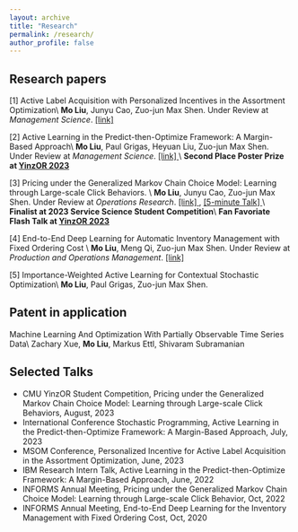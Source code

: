 ```yaml
---
layout: archive
title: "Research"
permalink: /research/
author_profile: false
---
```


## Research papers


[1] Active Label Acquisition with Personalized Incentives in the Assortment Optimization\\
**Mo Liu**, Junyu Cao, Zuo-jun Max Shen. Under Review at _Management Science_. [ \[link\] ](https://papers.ssrn.com/sol3/papers.cfm?abstract_id=4487888)





[2] Active Learning in the Predict-then-Optimize Framework: A Margin-Based Approach\\
**Mo Liu**, Paul Grigas, Heyuan Liu, Zuo-jun Max Shen. Under Review at _Management Science_. [ \[link\] ](http://arxiv.org/abs/2305.06584)\\
**Second Place Poster Prize at [YinzOR 2023](https://yinzor.cmuinforms.org/)**


[3] Pricing under the Generalized Markov Chain Choice Model: Learning through Large-scale Click Behaviors. \\
**Mo Liu**, Junyu Cao, Zuo-jun Max Shen. Under Review at _Operations Research_. [ \[link\] ](https://papers.ssrn.com/sol3/papers.cfm?abstract_id=4158054), [ \[5-minute Talk\] ](https://drive.google.com/file/d/14klI-Uwv3fPAopCxW4s9kANgds0J7eHI/view?usp=drive_link)\\
**Finalist at 2023 Service Science Student Competition**\\
**Fan Favoriate Flash Talk at [YinzOR 2023](https://yinzor.cmuinforms.org/)**


[4] End-to-End Deep Learning for Automatic Inventory Management with Fixed Ordering Cost \\
**Mo Liu**, Meng Qi, Zuo-jun Max Shen. Under Review at _Production and Operations Management_. [ \[link\] ](https://papers.ssrn.com/sol3/papers.cfm?abstract_id=3888897)


[5] Importance-Weighted Active Learning for Contextual Stochastic Optimization\\
**Mo Liu**, Paul Grigas, Zuo-jun Max Shen.


## Patent in application

Machine Learning And Optimization With Partially Observable Time Series Data\\
Zachary Xue, **Mo Liu**, Markus Ettl, Shivaram Subramanian




## Selected Talks

* CMU YinzOR Student Competition, Pricing under the Generalized Markov Chain Choice Model: Learning through Large-scale Click Behaviors, August, 2023
* International Conference Stochastic Programming, Active Learning in the Predict-then-Optimize Framework: A Margin-Based Approach, July, 2023
* MSOM Conference, Personalized Incentive for Active Label Acquisition in the Assortment Optimization, June, 2023
* IBM Research Intern Talk, Active Learning in the Predict-then-Optimize Framework: A Margin-Based Approach, June, 2022
* INFORMS Annual Meeting, Pricing under the Generalized Markov Chain Choice Model: Learning through Large-scale Click Behavior, Oct, 2022
* INFORMS Annual Meeting, End-to-End Deep Learning for the Inventory Management with Fixed Ordering Cost, Oct, 2020



